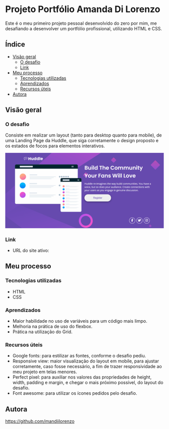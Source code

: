 # Projeto Portfólio Amanda Di Lorenzo
Este é o meu primeiro projeto pessoal desenvolvido do zero por mim, me desafiando a desenvolver um portfólio profissional, utilizando HTML e CSS.

## Índice

- [Visão geral](#visãogeral)
  - [O desafio](#o-desafio)
  - [Link](#link)
- [Meu processo](#meu-processo)
  - [Tecnologias utilizadas](#built-with)
  - [Aprendizados](#aprendizados)
   - [Recursos úteis](#recursos-úteis)
- [Autora](#autora)

## Visão geral

### O desafio
Consiste em realizar um layout (tanto para desktop quanto para mobile), de uma Landing Page da Huddle, que siga corretamente o design proposto e os estados de focos para elementos interativos.

<img src="./src/images/huddle-lp2.gif">

### Link
- URL do site ativo: 

## Meu processo

### Tecnologias utilizadas
- HTML
- CSS

### Aprendizados
 - Maior habilidade no uso de variáveis para um código mais limpo.
 - Melhoria na prática de uso do flexbox.
 - Prática na utilização do Grid.

 ### Recursos úteis
 - Google fonts: para estilizar as fontes, conforme o desafio pediu.
 - Responsive view: maior visualização do layout em mobile, para ajustar corretamente, caso fosse necessário, a fim de trazer responsividade ao meu projeto em telas menores.
 - Perfect pixel: para auxiliar nos valores das propriedades de height, width, padding e margin, e chegar o mais próximo possível, do layout do desafio.
 - Font awesome: para utilizar os ícones pedidos pelo desafio.

 ## Autora

 https://github.com/mandiilorenzo